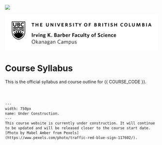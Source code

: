 ![](../images/header.png)

![](../images/UBCO_CMPS_header.jpg)

# Course Syllabus

This is the official syllabus and course outline for {{ COURSE_CODE }}.

```{warning} Please note that this syllabus is currently under active development, there may be typos or missing sections; treat this as a draft until the course starts!
```

```{include} syllabus_bits/syllabus_01_highlights.md
```

```{include} syllabus_bits/syllabus_02_changelog.md
```

<!-- ```{include} syllabus_bits/syllabus_03_details.md
```

```{include} syllabus_bits/syllabus_04_tools.md
```

```{include} syllabus_bits/syllabus_05_taught.md
```

```{include} syllabus_bits/syllabus_06_doing_well.md
```

```{include} syllabus_bits/syllabus_07_integrity.md
```

```{include} syllabus_bits/syllabus_08_accommodations.md
```

```{include} syllabus_bits/syllabus_09_policies.md
```

```{include} syllabus_bits/syllabus_10_references.md
``` -->

```{figure} ../images/construction.jpeg
---
width: 750px
name: Under Construction.
---
This course website is currently under construction. It will continue to be updated and will be released closer to the course start date. [Photo by Mabel Amber from Pexels](https://www.pexels.com/photo/traffic-red-blue-sign-117602/). 
```
